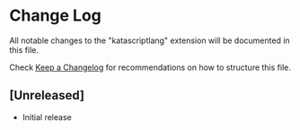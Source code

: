 # Change Log

All notable changes to the "katascriptlang" extension will be documented in this file.

Check [Keep a Changelog](http://keepachangelog.com/) for recommendations on how to structure this file.

## [Unreleased]

- Initial release